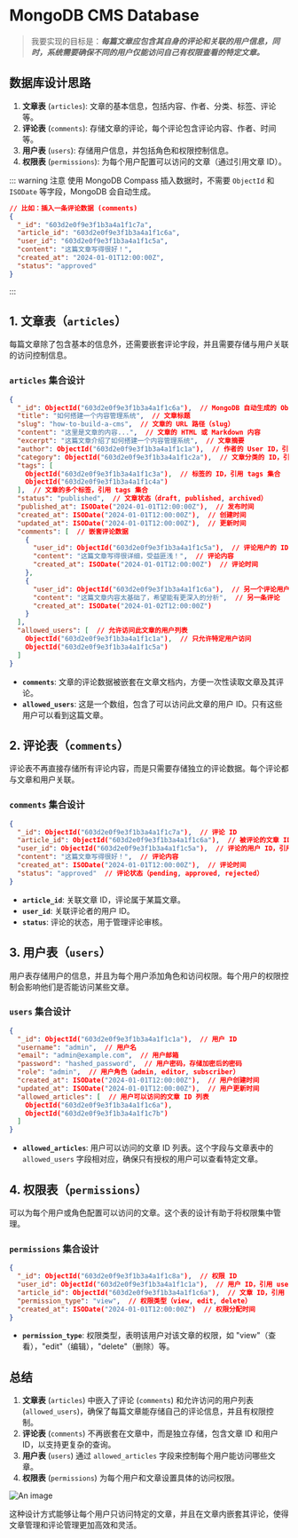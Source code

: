 # MongoDB CMS Database

> 我要实现的目标是：**_每篇文章应包含其自身的评论和关联的用户信息，同时，系统需要确保不同的用户仅能访问自己有权限查看的特定文章。_**

## 数据库设计思路

1. **文章表** (`articles`): 文章的基本信息，包括内容、作者、分类、标签、评论等。
2. **评论表** (`comments`): 存储文章的评论，每个评论包含评论内容、作者、时间等。
3. **用户表** (`users`): 存储用户信息，并包括角色和权限控制信息。
4. **权限表** (`permissions`): 为每个用户配置可以访问的文章（通过引用文章 ID）。

::: warning 注意
使用 MongoDB Compass 插入数据时，不需要 `ObjectId` 和 `ISODate` 等字段，MongoDB 会自动生成。

```json
// 比如：插入一条评论数据 (comments)
{
  "_id": "603d2e0f9e3f1b3a4a1f1c7a",
  "article_id": "603d2e0f9e3f1b3a4a1f1c6a",
  "user_id": "603d2e0f9e3f1b3a4a1f1c5a",
  "content": "这篇文章写得很好！",
  "created_at": "2024-01-01T12:00:00Z",
  "status": "approved"
}
```

:::

## 1. 文章表（`articles`）

每篇文章除了包含基本的信息外，还需要嵌套评论字段，并且需要存储与用户关联的访问控制信息。

### `articles` 集合设计

```json
{
  "_id": ObjectId("603d2e0f9e3f1b3a4a1f1c6a"),  // MongoDB 自动生成的 ObjectId
  "title": "如何搭建一个内容管理系统",  // 文章标题
  "slug": "how-to-build-a-cms",  // 文章的 URL 路径（slug）
  "content": "这里是文章的内容...",  // 文章的 HTML 或 Markdown 内容
  "excerpt": "这篇文章介绍了如何搭建一个内容管理系统",  // 文章摘要
  "author": ObjectId("603d2e0f9e3f1b3a4a1f1c1a"),  // 作者的 User ID，引用 users 集合
  "category": ObjectId("603d2e0f9e3f1b3a4a1f1c2a"),  // 文章分类的 ID，引用 categories 集合
  "tags": [
    ObjectId("603d2e0f9e3f1b3a4a1f1c3a"),  // 标签的 ID，引用 tags 集合
    ObjectId("603d2e0f9e3f1b3a4a1f1c4a")
  ],  // 文章的多个标签，引用 tags 集合
  "status": "published",  // 文章状态（draft, published, archived）
  "published_at": ISODate("2024-01-01T12:00:00Z"),  // 发布时间
  "created_at": ISODate("2024-01-01T12:00:00Z"),  // 创建时间
  "updated_at": ISODate("2024-01-01T12:00:00Z"),  // 更新时间
  "comments": [  // 嵌套评论数据
    {
      "user_id": ObjectId("603d2e0f9e3f1b3a4a1f1c5a"),  // 评论用户的 ID，引用 users 集合
      "content": "这篇文章写得很详细，受益匪浅！",  // 评论内容
      "created_at": ISODate("2024-01-01T12:00:00Z")  // 评论时间
    },
    {
      "user_id": ObjectId("603d2e0f9e3f1b3a4a1f1c6a"),  // 另一个评论用户的 ID
      "content": "这篇文章内容太基础了，希望能有更深入的分析",  // 另一条评论
      "created_at": ISODate("2024-01-02T12:00:00Z")
    }
  ],
  "allowed_users": [  // 允许访问此文章的用户列表
    ObjectId("603d2e0f9e3f1b3a4a1f1c1a"),  // 只允许特定用户访问
    ObjectId("603d2e0f9e3f1b3a4a1f1c5a")
  ]
}
```

- **`comments`**: 文章的评论数据被嵌套在文章文档内，方便一次性读取文章及其评论。
- **`allowed_users`**: 这是一个数组，包含了可以访问此文章的用户 ID。只有这些用户可以看到这篇文章。

## 2. 评论表（`comments`）

评论表不再直接存储所有评论内容，而是只需要存储独立的评论数据。每个评论都与文章和用户关联。

### `comments` 集合设计

```json
{
  "_id": ObjectId("603d2e0f9e3f1b3a4a1f1c7a"),  // 评论 ID
  "article_id": ObjectId("603d2e0f9e3f1b3a4a1f1c6a"),  // 被评论的文章 ID，引用 articles 集合
  "user_id": ObjectId("603d2e0f9e3f1b3a4a1f1c5a"),  // 评论的用户 ID，引用 users 集合
  "content": "这篇文章写得很好！",  // 评论内容
  "created_at": ISODate("2024-01-01T12:00:00Z"),  // 评论时间
  "status": "approved"  // 评论状态（pending, approved, rejected）
}
```

- **`article_id`**: 关联文章 ID，评论属于某篇文章。
- **`user_id`**: 关联评论者的用户 ID。
- **`status`**: 评论的状态，用于管理评论审核。

## 3. 用户表（`users`）

用户表存储用户的信息，并且为每个用户添加角色和访问权限。每个用户的权限控制会影响他们是否能访问某些文章。

### `users` 集合设计

```json
{
  "_id": ObjectId("603d2e0f9e3f1b3a4a1f1c1a"),  // 用户 ID
  "username": "admin",  // 用户名
  "email": "admin@example.com",  // 用户邮箱
  "password": "hashed_password",  // 用户密码，存储加密后的密码
  "role": "admin",  // 用户角色（admin, editor, subscriber）
  "created_at": ISODate("2024-01-01T12:00:00Z"),  // 用户创建时间
  "updated_at": ISODate("2024-01-01T12:00:00Z"),  // 用户更新时间
  "allowed_articles": [  // 用户可以访问的文章 ID 列表
    ObjectId("603d2e0f9e3f1b3a4a1f1c6a"),
    ObjectId("603d2e0f9e3f1b3a4a1f1c7b")
  ]
}
```

- **`allowed_articles`**: 用户可以访问的文章 ID 列表。这个字段与文章表中的 `allowed_users` 字段相对应，确保只有授权的用户可以查看特定文章。

## 4. 权限表（`permissions`）

可以为每个用户或角色配置可以访问的文章。这个表的设计有助于将权限集中管理。

### `permissions` 集合设计

```json
{
  "_id": ObjectId("603d2e0f9e3f1b3a4a1f1c8a"),  // 权限 ID
  "user_id": ObjectId("603d2e0f9e3f1b3a4a1f1c1a"),  // 用户 ID，引用 users 集合
  "article_id": ObjectId("603d2e0f9e3f1b3a4a1f1c6a"),  // 文章 ID，引用 articles 集合
  "permission_type": "view",  // 权限类型（view, edit, delete）
  "created_at": ISODate("2024-01-01T12:00:00Z")  // 权限分配时间
}
```

- **`permission_type`**: 权限类型，表明该用户对该文章的权限，如 "view"（查看），"edit"（编辑），"delete"（删除）等。

## 总结

1. **文章表** (`articles`) 中嵌入了评论 (`comments`) 和允许访问的用户列表 (`allowed_users`)，确保了每篇文章能存储自己的评论信息，并且有权限控制。
2. **评论表** (`comments`) 不再嵌套在文章中，而是独立存储，包含文章 ID 和用户 ID，以支持更复杂的查询。
3. **用户表** (`users`) 通过 `allowed_articles` 字段来控制每个用户能访问哪些文章。
4. **权限表** (`permissions`) 为每个用户和文章设置具体的访问权限。

![An image](/images/node/mongodb/create-database.jpg)

这种设计方式能够让每个用户只访问特定的文章，并且在文章内嵌套其评论，使得文章管理和评论管理更加高效和灵活。
